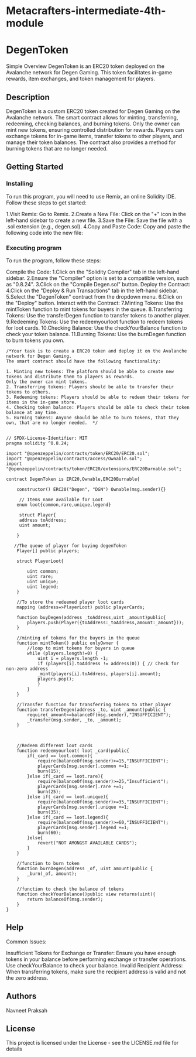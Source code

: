 # Metacrafters-intermediate-4th-module
# DegenToken

Simple Overview
DegenToken is an ERC20 token deployed on the Avalanche network for Degen Gaming. This token facilitates in-game rewards, item exchanges, and token management for players.

## Description

DegenToken is a custom ERC20 token created for Degen Gaming on the Avalanche network. The smart contract allows for minting, transferring, redeeming, checking balances, and burning tokens. Only the owner can mint new tokens, ensuring controlled distribution for rewards. Players can exchange tokens for in-game items, transfer tokens to other players, and manage their token balances. The contract also provides a method for burning tokens that are no longer needed.

## Getting Started

### Installing

To run this program, you will need to use Remix, an online Solidity IDE. 
Follow these steps to get started:

1.Visit Remix: Go to Remix.
2.Create a New File: Click on the "+" icon in the left-hand sidebar to create a new file.
3.Save the File: Save the file with a .sol extension (e.g., degen.sol).
4.Copy and Paste Code: Copy and paste the following code into the new file:

### Executing program

To run the program, follow these steps:

Compile the Code:
1.Click on the "Solidity Compiler" tab in the left-hand sidebar.
2.Ensure the "Compiler" option is set to a compatible version, such as "0.8.24".
3.Click on the "Compile Degen.sol" button.
Deploy the Contract:
4.Click on the "Deploy & Run Transactions" tab in the left-hand sidebar.
5.Select the "DegenToken" contract from the dropdown menu.
6.Click on the "Deploy" button.
Interact with the Contract:
7.Minting Tokens: Use the mintToken function to mint tokens for buyers in the queue.
8.Transferring Tokens: Use the transferDegen function to transfer tokens to another player.
9.Redeeming Tokens: Use the redeemyourloot function to redeem tokens for loot cards.
10.Checking Balance: Use the checkYourBalance function to check your token balance.
11.Burning Tokens: Use the burnDegen function to burn tokens you own.
```
/*Your task is to create a ERC20 token and deploy it on the Avalanche network for Degen Gaming.
The smart contract should have the following functionality:

1. Minting new tokens: The platform should be able to create new tokens and distribute them to players as rewards. 
Only the owner can mint tokens.
2. Transferring tokens: Players should be able to transfer their tokens to others.
3. Redeeming tokens: Players should be able to redeem their tokens for items in the in-game store.
4. Checking token balance: Players should be able to check their token balance at any time.
5. Burning tokens: Anyone should be able to burn tokens, that they own, that are no longer needed.  */


// SPDX-License-Identifier: MIT
pragma solidity ^0.8.24;

import "@openzeppelin/contracts/token/ERC20/ERC20.sol";
import "@openzeppelin/contracts/access/Ownable.sol";
import "@openzeppelin/contracts/token/ERC20/extensions/ERC20Burnable.sol";

contract DegenToken is ERC20,Ownable,ERC20Burnable{

    constructor() ERC20("Degen", "DGN") Ownable(msg.sender){}

     // Items name available for Loot
    enum loot{common,rare,unique,legend}

     struct Player{
     address toAddress;
     uint amount;

    }

   //The queue of player for buying degenToken 
    Player[] public players;

    struct PlayerLoot{
        
        uint common;
        uint rare;
        uint unique;
        uint legend;        
    }

    //To store the redeemed player loot cards
    mapping (address=>PlayerLoot) public playerCards;

    function buyDegen(address _toAddress,uint _amount)public{
        players.push(Player({toAddress:_toAddress,amount:_amount}));
    }

    //minting of tokens for the buyers in the queue
    function mintToken() public onlyOwner {
        //loop to mint tokens for buyers in queue
        while (players.length!=0) {
            uint i = players.length -1;
            if (players[i].toAddress != address(0)) { // Check for non-zero address
            _mint(players[i].toAddress, players[i].amount);
            players.pop();
            }
        }
    }
    
    //Transfer function for transferring tokens to other player
    function transferDegen(address _to, uint _amount)public {
        require(_amount<=balanceOf(msg.sender),"INSUFFICIENT");
        _transfer(msg.sender, _to, _amount);
    }



    //Redeem different loot cards
    function redeemyourloot( loot _card)public{
        if(_card == loot.common){
            require(balanceOf(msg.sender)>=15,"INSUFFICIENT");
            playerCards[msg.sender].common +=1;
            burn(15);
        }else if(_card == loot.rare){
            require(balanceOf(msg.sender)>=25,"Insufficient");
            playerCards[msg.sender].rare +=1;
            burn(25);
        }else if(_card == loot.unique){
            require(balanceOf(msg.sender)>=35,"INSUFFICIENT");
            playerCards[msg.sender].unique +=1;
            burn(35);
        }else if(_card == loot.legend){
            require(balanceOf(msg.sender)>=60,"INSUFFICIENT");
            playerCards[msg.sender].legend +=1;
            burn(60);
        }else{
            revert("NOT AMONGST AVAILABLE CARDS");
        }
    }

    //function to burn token
    function burnDegen(address _of, uint amount)public {
        _burn(_of, amount);
    }

    //function to check the balance of tokens
    function checkYourBalance()public view returns(uint){
        return balanceOf(msg.sender);
    }
}

```

## Help

Common Issues:

Insufficient Tokens for Exchange or Transfer: Ensure you have enough tokens in your balance before performing exchange or transfer operations. Use checkYourBalance to check your balance.
Invalid Recipient Address: When transferring tokens, make sure the recipient address is valid and not the zero address.
## Authors

Navneet Praksah


## License

This project is licensed under the License - see the LICENSE.md file for details
